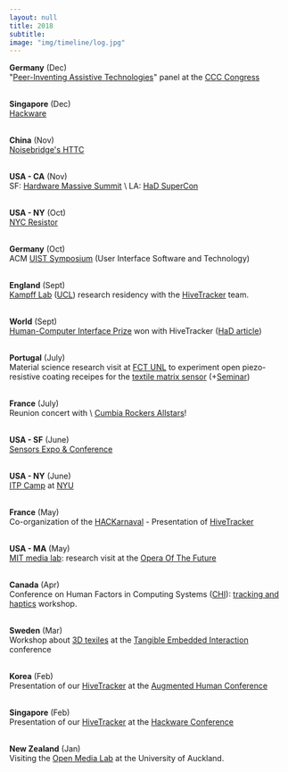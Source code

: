 ```yaml
---
layout: null
title: 2018
subtitle:
image: "img/timeline/log.jpg"
---
```


**Germany** (Dec) <br>
"[Peer-Inventing Assistive Technologies](https://frab.riat.at/en/35C3/public/events/56)"
panel at the [CCC Congress](https://events.ccc.de/congress/2018/)

<br> **Singapore** (Dec) <br> [Hackware](https://www.meetup.com/Hackware)

<br> **China** (Nov) <br> [Noisebridge's HTTC](http://noisebridge.net/wiki/NoisebridgeChinaTrip8)

<br> **USA - CA** (Nov) <br> SF: [Hardware Massive Summit](https://hardwaremassive.com/events/2018/11/hardware-summit-sf) \\
LA: [HaD SuperCon](https://hackaday.io/superconference)

<br> **USA - NY** (Oct) <br> [NYC Resistor](https://www.nycresistor.com/2018/10/09/halloween-party-2018-on-sat-oct-27/)

<br> **Germany** (Oct) <br> ACM [UIST Symposium](http://uist.acm.org/uist2018/) (User Interface Software and Technology)

<br> **England** (Sept) <br> [Kampff Lab](https://www.sensorsexpo.com) ([UCL](http://www.ucl.ac.uk/swc/research/Kampff)) research residency with the [HiveTracker](http://HiveTracker.github.io) team.

<br> **World** (Sept) <br> [Human-Computer Interface Prize](https://hackaday.com/2018/09/05/twenty-projects-that-just-won-the-human-computer-interface-challenge/) won with HiveTracker ([HaD article](https://hackaday.com/2018/09/04/this-is-your-solution-for-open-source-motion-tracking/))

<br> **Portugal** (July) <br> Material science research visit at [FCT UNL](http://fct.unl.pt) to experiment open piezo-resistive coating receipes for the [textile matrix sensor](http://matrix.eTextile.org) (+[Seminar](files/Seminar_CENIMAT_18-07-26.pdf))

<br> **France** (July) <br> Reunion concert with \\
[Cumbia Rockers Allstars](https://www.la-java.fr/artistes/cumbia-rockers-all-stars/)!

<br> **USA - SF** (June) <br> [Sensors Expo & Conference](https://www.sensorsexpo.com)

<br> **USA - NY** (June) <br> [ITP Camp](https://itp.nyu.edu/camp2018/) at [NYU](https://www.nyu.edu)

<br> **France** (May) <br> Co-organization of the [HACKarnaval](http://hackarnaval.online) - Presentation of [HiveTracker](http://HiveTracker.github.io)

<br> **USA - MA** (May) <br> [MIT media lab](https://media.mit.edu): research visit at the [Opera Of The Future](http://opera.media.mit.edu/)

<br> **Canada** (Apr) <br> Conference on Human Factors in Computing Systems ([CHI](http://chi2018.acm.org)): [tracking and haptics](publications/CHI18-InTouch.pdf) workshop.

<br> **Sweden** (Mar) <br> Workshop about [3D texiles](http://3dTexiles.github.org) at the [Tangible Embedded Interaction](https://tei.acm.org/2018) conference

 <br> **Korea** (Feb) <br> Presentation of our [HiveTracker](http://HiveTracker.github.io) at the [Augmented Human Conference](http://www.sigah.org/AH2018/)

<br> **Singapore** (Feb) <br> Presentation of our [HiveTracker](http://HiveTracker.github.io) at the [Hackware Conference](https://www.meetup.com/Hackware)

<br> **New Zealand** (Jan) <br> Visiting the [Open Media Lab](https://oml.blogs.auckland.ac.nz) at the University of Auckland.

